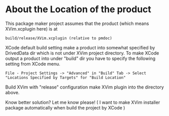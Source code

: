 
# About the Location of the product
This package maker project assumes that the product (which means XVim.xcplugin here)
is at 

    build/release/XVim.xcplugin (relative to pmdoc)

XCode default build setting make a product into somewhat specified by DrivedData dir which
is not under XVim project directory.
To make XCode output a product into under "build" dir you have to specify the following setting from XCode menu.

    File - Project Settings -> "Advanced" in "Build" Tab -> Select "Locations Specified by Targets" for "Build Location"

Build XVim with "release" configuration make XVim plugin into the directory above.


Know better solution? Let me know please!
( I want to make XVim installer package automatically when build the project by XCode )
